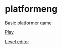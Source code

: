 # platformeng
Basic platformer game

[Play](https://www.tausquared.net/platformeng/)

[Level editor](https://www.tausquared.net/platformeng/leveledit.html)
